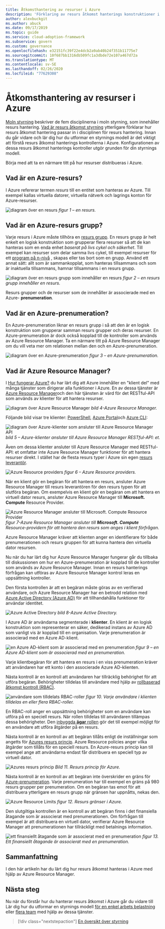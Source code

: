 ```yaml
---
title: Åtkomsthantering av resurser i Azure
description: 'Förklaring av resurs åtkomst hanterings konstruktioner i Azure: Azure Resource Manager, prenumerationer, resurs grupper och resurser'
author: alexbuckgit
ms.author: abuck
ms.date: 09/17/2019
ms.topic: guide
ms.service: cloud-adoption-framework
ms.subservice: govern
ms.custom: governance
ms.openlocfilehash: e32151fc39f22e4dcb2a9ab40b24f351b11775e7
ms.sourcegitcommit: 10f687bb1316db509fc1a3dbde72e107a467d72a
ms.translationtype: MT
ms.contentlocale: sv-SE
ms.lasthandoff: 02/26/2020
ms.locfileid: "77629308"
---
```

# <a name="resource-access-management-in-azure"></a>Åtkomsthantering av resurser i Azure

[Moln styrning](../index.md) beskriver de fem disciplinerna i moln styrning, som innehåller resurs hantering. [Vad är resurs åtkomst styrning](./index.md) ytterligare förklarar hur resurs åtkomst hantering passar in i disciplinen för resurs hantering. Innan du går vidare och lär dig hur du utformar en styrnings modell är det viktigt att förstå resurs åtkomst hanterings kontrollerna i Azure. Konfigurationen av dessa resurs åtkomst hanterings kontroller utgör grunden för din styrnings modell.

Börja med att ta en närmare titt på hur resurser distribueras i Azure.

<!-- markdownlint-disable MD026 -->

## <a name="what-is-an-azure-resource"></a>Vad är en Azure-resurs?

I Azure refererar termen _resurs_ till en entitet som hanteras av Azure. Till exempel kallas virtuella datorer, virtuella nätverk och lagrings konton för Azure-resurser.

![diagram över en resurs](../../_images/govern/design/governance-1-9.png)
*figur 1 – en resurs.*

## <a name="what-is-an-azure-resource-group"></a>Vad är en Azure-resurs grupp?

Varje resurs i Azure måste tillhöra en [resurs grupp](https://docs.microsoft.com/azure/azure-resource-manager/resource-group-overview#resource-groups). En resurs grupp är helt enkelt en logisk konstruktion som grupperar flera resurser så att de kan hanteras som en enda enhet _baserat på livs cykel och säkerhet_. Till exempel kan resurser som delar samma livs cykel, till exempel resurser för ett [program på n-nivå](https://docs.microsoft.com/azure/architecture/guide/architecture-styles/n-tier) , skapas eller tas bort som en grupp. Använd ett annat sätt: allt som är sammankopplat, som hanteras tillsammans och som är inaktuella tillsammans, hamnar tillsammans i en resurs grupp.

![diagram över en resurs grupp som innehåller en resurs](../../_images/govern/design/governance-1-10.png)
*figur 2 – en resurs grupp innehåller en resurs.*

Resurs grupper och de resurser som de innehåller är associerade med en Azure- **prenumeration**.

## <a name="what-is-an-azure-subscription"></a>Vad är en Azure-prenumeration?

En Azure-prenumeration liknar en resurs grupp i så att den är en logisk konstruktion som grupperar samman resurs grupper och deras resurser. En Azure-prenumeration är dock också kopplad till de kontroller som används av Azure Resource Manager. Ta en närmare titt på Azure Resource Manager om du vill veta mer om relationen mellan den och en Azure-prenumeration.

![diagram över en Azure-prenumeration](../../_images/govern/design/governance-1-11.png)
*figur 3 – en Azure-prenumeration.*

## <a name="what-is-azure-resource-manager"></a>Vad är Azure Resource Manager?

I [Hur fungerar Azure?](../../getting-started/what-is-azure.md) du har lärt dig att Azure innehåller en "klient del" med många tjänster som dirigerar alla funktioner i Azure. En av dessa tjänster är [Azure Resource Manager](https://docs.microsoft.com/azure/azure-resource-manager)och den här tjänsten är värd för det RESTful-API som används av klienter för att hantera resurser.

![diagram över Azure Resource Manager](../../_images/govern/design/governance-1-12.png)
*bild 4-Azure Resource Manager.*

Följande bild visar tre klienter: [PowerShell](https://docs.microsoft.com/powershell/azure/overview), [Azure Portal](https://portal.azure.com)och [Azure CLI](https://docs.microsoft.com/cli/azure):

![diagram över Azure-klienter som ansluter till Azure Resource Manager API](../../_images/govern/design/governance-1-13.png)
*bild 5 – Azure-klienter ansluter till Azure Resource Manager RESTful-API: et.*

Även om dessa klienter ansluter till Azure Resource Manager med RESTful-API: et omfattar inte Azure Resource Manager funktioner för att hantera resurser direkt. I stället har de flesta resurs typer i Azure sin egen [resurs leverantör](https://docs.microsoft.com/azure/azure-resource-manager/resource-group-overview#terminology).

![Azure Resource providers](../../_images/govern/design/governance-1-14.png)
*figur 6 – Azure Resource providers.*

När en klient gör en begäran för att hantera en resurs, ansluter Azure Resource Manager till resurs leverantören för den resurs typen för att slutföra begäran. Om exempelvis en klient gör en begäran om att hantera en virtuell dator resurs, ansluter Azure Resource Manager till **Microsoft. Compute** Resource Provider.

![Azure Resource Manager ansluter till Microsoft. Compute Resource Provider](../../_images/govern/design/governance-1-15.png)
*figur 7-Azure Resource Manager ansluter till **Microsoft. Compute** Resource-providern för att hantera den resurs som anges i klient förfrågan.*

Azure Resource Manager kräver att klienten anger en identifierare för både prenumerationen och resurs gruppen för att kunna hantera den virtuella dator resursen.

Nu när du har lärt dig hur Azure Resource Manager fungerar går du tillbaka till diskussionen om hur en Azure-prenumeration är kopplad till de kontroller som används av Azure Resource Manager. Innan en resurs hanterings förfrågan kan utföras av Azure Resource Manager kontrol leras en uppsättning kontroller.

Den första kontrollen är att en begäran måste göras av en verifierad användare, och Azure Resource Manager har en betrodd relation med [Azure Active Directory (Azure AD)](https://docs.microsoft.com/azure/active-directory) för att tillhandahålla funktioner för användar identitet.

![Azure Active Directory](../../_images/govern/design/governance-1-16.png)
*bild 8-Azure Active Directory.*

I Azure AD är användarna segmenterade i **klienter**. En klient är en logisk konstruktion som representerar en säker, dedikerad instans av Azure AD som vanligt vis är kopplad till en organisation. Varje prenumeration är associerad med en Azure AD-klient.

![en Azure AD-klient som är associerad med en prenumeration](../../_images/govern/design/governance-1-17.png)
*figur 9 – en Azure AD-klient som är associerad med en prenumeration.*

Varje klientbegäran för att hantera en resurs i en viss prenumeration kräver att användaren har ett konto i den associerade Azure AD-klienten.

Nästa kontroll är en kontroll att användaren har tillräcklig behörighet för att utföra begäran. Behörigheter tilldelas till användare med hjälp av [rollbaserad åtkomst kontroll (RBAC)](https://docs.microsoft.com/azure/role-based-access-control).

![användare som tilldelats RBAC-roller](../../_images/govern/design/governance-1-18.png)
*figur 10. Varje användare i klienten tilldelas en eller flera RBAC-roller.*

En RBAC-roll anger en uppsättning behörigheter som en användare kan utföra på en speciell resurs. När rollen tilldelas till användaren tillämpas dessa behörigheter. Den [inbyggda **ägar** rollen](https://docs.microsoft.com/azure/role-based-access-control/built-in-roles#owner) gör det till exempel möjligt för en användare att utföra åtgärder på en resurs.

Nästa kontroll är en kontroll av att begäran tillåts enligt de inställningar som angetts för [Azures resurs princip](https://docs.microsoft.com/azure/governance/policy). Azure Resource policies anger vilka åtgärder som tillåts för en speciell resurs. En Azure-resurs princip kan till exempel ange att användarna endast får distribuera en speciell typ av virtuell dator.

![Azures resurs princip](../../_images/govern/design/governance-1-19.png)
*Bild 11. Resurs princip för Azure.*

Nästa kontroll är en kontroll av att begäran inte överskrider en gräns för [Azure-prenumeration](https://docs.microsoft.com/azure/azure-subscription-service-limits). Varje prenumeration har till exempel en gräns på 980 resurs grupper per prenumeration. Om en begäran tas emot för att distribuera ytterligare en resurs grupp när gränsen har uppnåtts, nekas den.

![Azure Resource Limits](../../_images/govern/design/governance-1-20.png)
*figur 12. Resurs gränser i Azure.*

Den slutgiltiga kontrollen är en kontroll av att begäran finns i det finansiella åtagande som är associerat med prenumerationen. Om förfrågan till exempel är att distribuera en virtuell dator, verifierar Azure Resource Manager att prenumerationen har tillräckligt med betalnings information.

![ett finansiellt åtagande som är associerat med en prenumeration](../../_images/govern/design/governance-1-21.png)
*figur 13. Ett finansiellt åtagande är associerat med en prenumeration.*

## <a name="summary"></a>Sammanfattning

I den här artikeln har du lärt dig hur resurs åtkomst hanteras i Azure med hjälp av Azure Resource Manager.

## <a name="next-steps"></a>Nästa steg

Nu när du förstår hur du hanterar resurs åtkomst i Azure går du vidare till Lär dig hur du utformar en styrnings modell [för en enkel arbets belastning](./governance-simple-workload.md) eller [flera team](./governance-multiple-teams.md) med hjälp av dessa tjänster.

> [!div class="nextstepaction"]
> [En översikt över styrning](../index.md)
